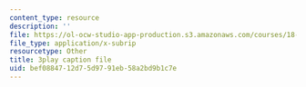 ```yaml
---
content_type: resource
description: ''
file: https://ol-ocw-studio-app-production.s3.amazonaws.com/courses/18-01sc-single-variable-calculus-fall-2010/bef0884712d75d9791eb58a2bd9b1c7e_MK_0QHbUnIA.vtt
file_type: application/x-subrip
resourcetype: Other
title: 3play caption file
uid: bef08847-12d7-5d97-91eb-58a2bd9b1c7e
---
```

